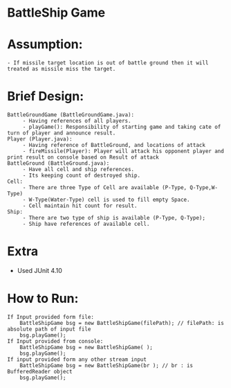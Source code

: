 # BattleShip Game


Assumption: 
===========
    - If missile target location is out of battle ground then it will treated as missile miss the target. 
  
Brief Design:
============= 
    BattleGroundGame (BattleGroundGame.java):  
         - Having references of all players. 
         - playGame(): Responsibility of starting game and taking cate of turn of player and announce result. 
    Player (Player.java): 
         - Having reference of BattleGround, and locations of attack 
         - fireMissile(Player): Player will attack his opponent player and print result on console based on Result of attack 
    BattleGround (BattleGround.java): 
         - Have all cell and ship references. 
         - Its keeping count of destroyed ship. 
    Cell: 
         - There are three Type of Cell are available (P-Type, Q-Type,W-Type)  
         - W-Type(Water-Type) cell is used to fill empty Space. 
         - Cell maintain hit count for result. 
    Ship: 
         - There are two type of ship is available (P-Type, Q-Type); 
         - Ship have references of available cell.

		
Extra
======
- Used JUnit 4.10



How to Run:
===========

 	If Input provided form file:  
        BattleShipGame bsg = new BattleShipGame(filePath); // filePath: is absolute path of input file 
		bsg.playGame(); 
    If Input provided from console: 
		BattleShipGame bsg = new BattleShipGame( ); 
		bsg.playGame(); 
	If input provided form any other stream input 
		BattleShipGame bsg = new BattleShipGame(br ); // br : is BufferedReader object 
		bsg.playGame(); 
